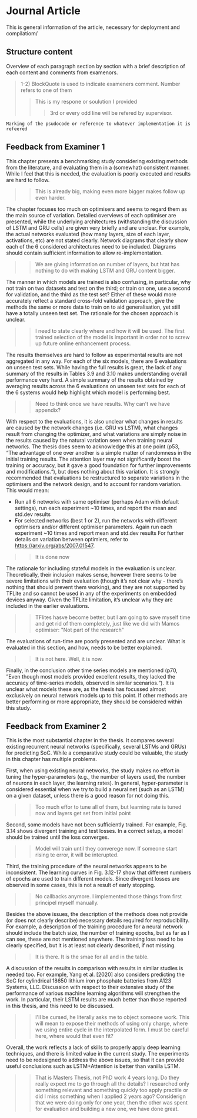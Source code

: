 # Journal Article
This is general information of the article, necessary for deployment and compilatiom/

## Structure content
Overview of each paragraph section by section with a brief description of each content and comments from examenors.
> 1-2) BlockQuote is used to indicate exameners comment. Number refers to one of them
> > This is my respone or soulution I provided
> > > 3rd or every odd line will be refered by supervisor.
```
Marking of the psudocode or reference to whatever implementation it is refeered
```
## Feedback from Examiner 1
This chapter presents a benchmarking study considering existing methods from the literature, and evaluating them in a (somewhat) consistent manner. While I feel that this is needed, the evaluation is poorly executed and
results are hard to follow.
> > This is already big, making even more bigger makes follow up even harder.


The chapter focuses too much on optimisers and seems to regard them as the main source of variation. Detailed overviews of each optimiser are presented, while the underlying architectures (withstanding the discussion of LSTM and GRU cells) are given very briefly and are unclear. For example, the actual networks evaluated (how many layers, size of each layer, activations, etc) are not stated clearly. Network diagrams that clearly show each of the 6 considered architectures need to be included. Diagrams should contain sufficient information to allow re-implementation.
> > We are giving information on number of layers, but htat has nothing to do with making LSTM and GRU content bigger.


The manner in which models are trained is also confusing, in particular, why not train on two datasets and test on the third; or train on one, use a second for validation, and the third as the test set? Either of these would more accurately reflect a standard cross-fold validation approach, give the methods the same or more data to train on to aid generalisation, yet still have a totally unseen test set. The rationale for the chosen approach is unclear.
> > I need to state clearly where and how it will be used. The first trained selection of the model is important in order not to screw up future online enhancement process.



The results themselves are hard to follow as experimental results are not aggregated in any way. For each of
the six models, there are 6 evaluations on unseen test sets. While having the full results is great, the lack of
any summary of the results in Tables 3.9 and 3.10 makes understanding overall performance very hard. A
simple summary of the results obtained by averaging results across the 6 evaluations on unseen test sets for
each of the 6 systems would help highlight which model is performing best.
> > Need to think once we have results. Why can't we have appendix?

With respect to the evaluations, it is also unclear what changes in results are caused by the network changes (i.e. GRU vs LSTM), what changes result from changing the optimizer, and what variations are simply noise in the results caused by the natural variation seen when training neural networks. The thesis does seem to acknowledge this at one point (p53, “The advantage of one over another is a simple matter of randomness in the initial training results. The attention layer may not significantly boost the training or accuracy, but it gave a good foundation for further improvements and modifications.“), but does nothing about this variation. It is strongly recommended that evaluations be restructured to separate variations in the optimisers and the network design, and to account for random variation. This would mean:
- Run all 6 networks with same optimiser (perhaps Adam with default settings), run each experiment ~10 times, and report the mean and std.dev results
- For selected networks (best 1 or 2), run the networks with different optimisers and/or different optimiser parameters. Again run each experiment ~10 times and report mean and std.dev results
For further details on variation between optimiers, refer to https://arxiv.org/abs/2007.01547.
> > It is done now


The rationale for including stateful models in the evaluation is unclear. Theoretically, their inclusion makes sense, however there seems to be severe limitations with their evaluation (though it’s not clear why - there’s nothing that should prevent them working), and they are not supported by TFLite and so cannot be used in any of the experiments on embedded devices anyway. Given the TFLite limitation, it’s unclear why they are included in the earlier evaluations.
> > TFlites hasve become better, but I am going to save myself time and get rid of them completely, just like we did with Mamos optimiser: "Not part of the research"


The evaluations of run-time are poorly presented and are unclear. What is evaluated in this section, and how,
needs to be better explained.
> > It is not here. Well, it is now.

Finally, in the conclusion other time series models are mentioned (p70, ”Even though most models provided excellent results, they lacked the accuracy of time-series models, observed in similar scenarios.“). It is unclear what models these are, as the thesis has focussed almost exclusively on neural network models up to this point. If other methods are better performing or more appropriate, they should be considered within this study.

## Feedback from Examiner 2
This is the most substantial chapter in the thesis. It compares several existing recurrent neural networks (specifically, several LSTMs and GRUs) for predicting SoC. While a comparative study could be valuable, the study in this chapter has multiple problems.


First, when using existing neural networks, the study makes no effort in tuning the hyper-parameters (e.g., the number of layers used, the number of neurons in each layer, the learning rates). In general, hyper-parameter is considered essential when we try to build a neural net (such as an LSTM) on a given dataset, unless there is a good reason for not
doing this.
> > Too much effor to tune all of them, but learning rate is tuned now and layers get set from initial point

Second, some models have not been sufficiently trained. For example, Fig. 3.14 shows divergent training and test losses. In a correct setup, a model should be trained until the loss converges.
> > Model will train until they converege now. If someone start rising te error, it will be interupted.

Third, the training procedure of the neural networks appears to be inconsistent. The learning curves in Fig. 3.12-17 show that different numbers of epochs are used to train different models. Since divergent losses are observed in some cases, this is not a result of early stopping.
> > No callbacks anymore. I implemented those things from first principel myself manually.

Besides the above issues, the description of the methods does not provide (or does not clearly describe) necessary details required for reproducibility. For example, a description of the training procedure for a neural network should include the batch size, the number of training epochs, but as far as I can see, these are not mentioned anywhere. The training loss need to be clearly specified, but it is at least not clearly described, if not missing.
> > It is there. It is the smae for all and in the table.

A discussion of the results in comparison with results in similar studies is needed too. For example, Yang et al. [2020] also considers predicting the SoC for cylindrical 18650 lithium iron phosphate batteries from A123 Systems, LLC. Discussion with respect to their extensive study of the performance of various machine learning algorithms will strengthen the work. In particular, their LSTM results are much better than those reported in this thesis, and this need to be discussed.
> > I'll be cursed, he literally asks me to object someone work. This will mean to expose their methods of using only charge, where we using entire cycle in the interpolated form. I must be careful here, where would that even fit?


Overall, the work reflects a lack of skills to properly apply deep learning techniques, and there is limited value in the current study. The experiments need to be redesigned to address the above issues, so that it can provide useful conclusions such as LSTM+Attention is better than vanilla LSTM.
> > That is Masters Thesis, not PhD work 4 years long. Do they really expect me to go through all the details? I researched only something relevant and something quickly too apply practile or did I miss something when I applied 2 years ago? Considerign that we were doing only for one year, then the other was spent for evaluation and building a new one, we have done great.